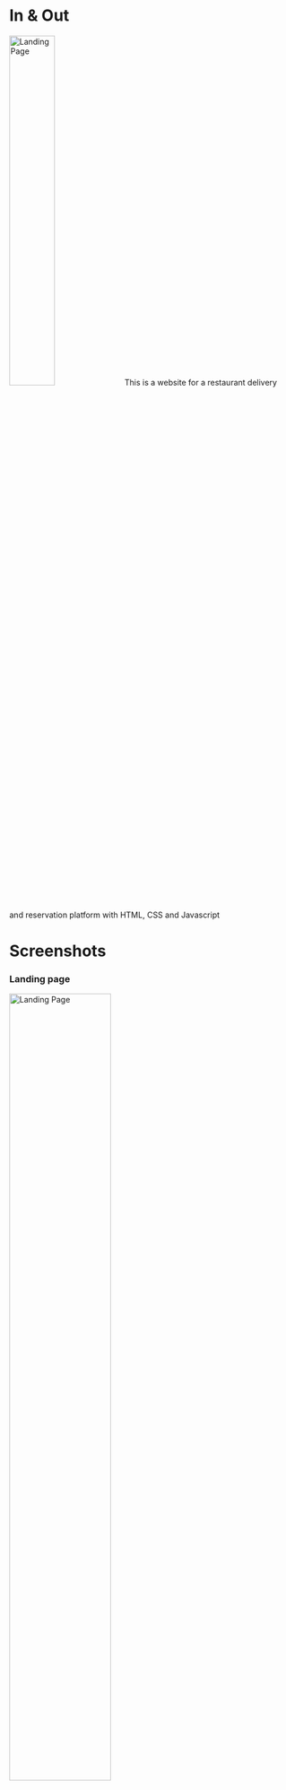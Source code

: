 # In & Out
<img src="img/logo.png" alt="Landing Page" width= 40% display: block margin-left: auto margin-right: auto >
This is a website for a restaurant delivery and reservation platform with HTML, CSS and Javascript

# Screenshots
### Landing page
<img src="screenshots/Landing Page.png" alt="Landing Page" width= 60% >

### Restaurant Search Page
<img src="screenshots/Restaurant Search Page.png" alt="Landing Page" width= 60%>

### Restaurant List Page
<img src="screenshots/Restaurant List Page.png" alt="Landing Page" width= 60%>

### Restaurant List Page
<img src="screenshots/Restaurant List Page 2.png" alt="Landing Page" width= 60%>

### Restaurant Information Page
<img src="screenshots/Restaurant Information Page.png" alt="Landing Page" width= 60%>

### About Us Page
<img src="screenshots/About Us Page.png" alt="Landing Page" width= 60%>

### Blog Page
<img src="screenshots/Blog Page.png" alt="Landing Page" width= 60%>

### Promos Page
<img src="screenshots/Promos Page.png" alt="Landing Page" width= 60%>

## Credits

This project was developed by:
- [Mohamed Louay Saidi](https://github.com/MohamedLouaySaidi)
- [Syrine Meksi](https://github.com/MeksiSyrine)
- Imen Alouani
- Sahar Ougi Boughanmi
